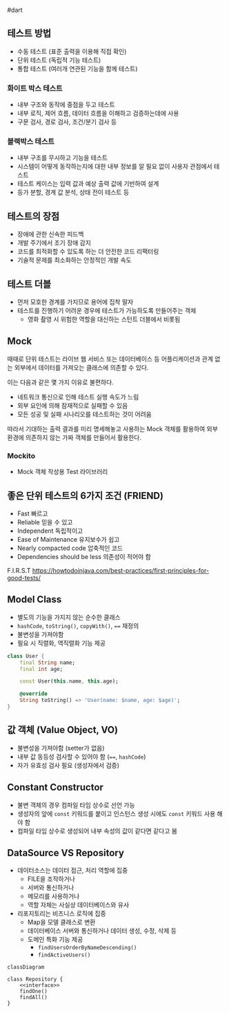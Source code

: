 #dart 


## 테스트 방법
- 수동 테스트 (표준 출력을 이용해 직접 확인)
- 단위 테스트 (독립적 기능 테스트)
- 통합 테스트 (여러개 연관된 기능을 함께 테스트)

### 화이트 박스 테스트
- 내부 구조와 동작에 중점을 두고 테스트
- 내부 로직, 제어 흐름, 데이터 흐름을 이해하고 검증하는데에 사용
- 구문 검사, 경로 검사, 조건/분기 검사 등

### 블랙박스 테스트
- 내부 구조를 무시하고 기능을 테스트
- 시스템이 어떻게 동작하는지에 대한 내부 정보를 알 필요 없이 사용자 관점에서 테스트
- 테스트 케이스는 입력 값과 예상 출력 값에 기반하여 설계
- 등가 분할, 경계 값 분석, 상태 전이 테스트 등

## 테스트의 장점
- 장애에 관한 신속한 피드백
- 개발 주기에서 조기 장애 감지
- 코드를 최적화할 수 있도록 하는 더 안전한 코드 리팩터링
- 기술적 문제를 최소화하는 안정적인 개발 속도

## 테스트 더블
- 먼저 모호한 경계를 가지므로 용어에 집착 말자
- 테스트를 진행하기 어려운 경우에 테스트가 가능하도록 만들어주는 객체
	- 영화 촬영 시 위험한 역할을 대신하는 스턴트 더블에서 비롯됨

## Mock
때때로 단위 테스트는 라이브 웹 서비스 또는 데이터베이스 등 어플리케이션과 관계 없는 외부에서 데이터를 가져오는 클래스에 의존할 수 있다.

이는 다음과 같은 몇 가지 이유로 불편하다.

- 네트워크 통신으로 인해 테스트 실행 속도가 느림
- 외부 요인에 의해 잠재적으로 실패할 수 있음
- 모든 성공 및 실패 시나리오를 테스트하는 것이 어려움

따라서 기대하는 출력 결과를 미리 명세해놓고 사용하는 Mock 객체를 활용하여 외부 환경에 의존하지 않는 가짜 객체를 만들어서 활용한다.

### Mockito
- Mock 객체 작성용 Test 라이브러리

## 좋은 단위 테스트의 6가지 조건 (FRIEND)
- Fast 빠르고
- Reliable 믿을 수 있고
- Independent 독립적이고
- Ease of Maintenance 유지보수가 쉽고
- Nearly compacted code 압축적인 코드
- Dependencies should be less 의존성이 적어야 함

F.I.R.S.T
https://howtodoinjava.com/best-practices/first-principles-for-good-tests/

## Model Class
- 별도의 기능을 가지지 않는 순수한 클래스
- `hashCode`, `toString()`, `copyWith()`, `==` 재정의
- 불변성을 가져야함
- 필요 시 직렬화, 역직렬화 기능 제공

```dart
class User {
	final String name;
	final int age;

	const User(this.name, this.age);

	@override
	String toString() => 'User(name: $name, age: $age)';
}
```

## 값 객체 (Value Object, VO)
- 불변성을 가져야함 (setter가 없음)
- 내부 값 동등성 검사할 수 있어야 함 (`==`, `hashCode`)
- 자가 유효성 검사 필요 (생성자에서 검증)

## Constant Constructor
- 불변 객체의 경우 컴파일 타임 상수로 선언 가능
- 생성자의 앞에 `const` 키워드를 붙이고 인스턴스 생성 시에도 `const` 키워드 사용 해야 함
- 컴파일 타임 상수로 생성되어 내부 속성의 값이 같다면 같다고 봄

## DataSource VS Repository
- 데이터소스는 데이터 접근, 처리 역할에 집중
	- FILE을 조작하거나
	- 서버와 통신하거나
	- 메모리를 사용하거나
	- 역할 자체는 사실상 데이터베이스와 유사
- 리포지토리는 비즈니스 로직에 집중
	- Map을 모델 클래스로 변환
	- 데이터베이스 서버와 통신하거나 데이터 생성, 수정, 삭제 등
	- 도메인 특화 기능 제공 
		- `findUsersOrderByNameDescending()`
		- `findActiveUsers()`


```mermaid
classDiagram

class Repository {
	<<interface>>
	findOne()
	findAll()
}
```